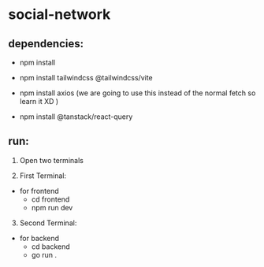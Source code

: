 # social-network

## dependencies:
- npm install 

- npm install tailwindcss @tailwindcss/vite 

- npm install axios (we are going to use this instead of the normal fetch so learn it XD )

- npm install @tanstack/react-query


## run:
1. Open two terminals

2. First Terminal:
- for frontend 
    - cd frontend
    - npm run dev

3. Second Terminal:
- for backend
    - cd backend
    - go run .